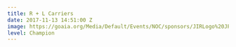 ```yaml
---
title: R + L Carriers
date: 2017-11-13 14:51:00 Z
image: https://goaia.org/Media/Default/Events/NOC/sponsors/JIRLogo%20JPG%20with%20name.jpg
level: Champion
---
```


